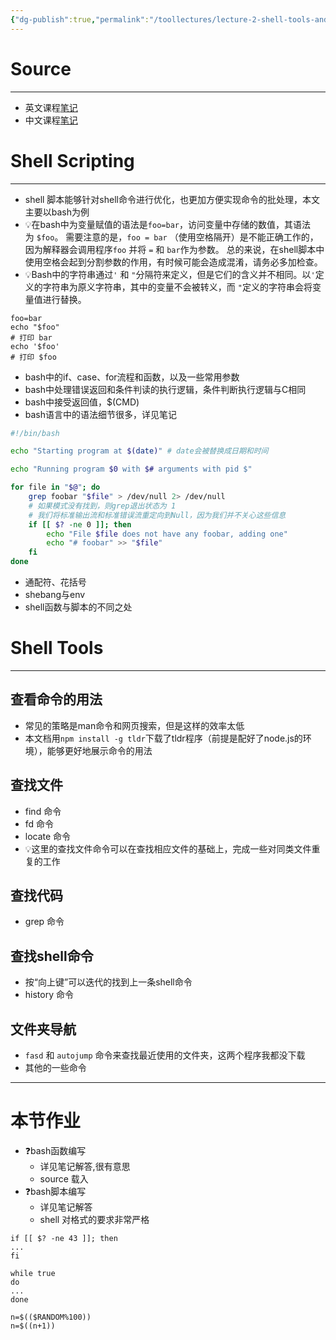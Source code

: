 ```yaml
---
{"dg-publish":true,"permalink":"/toollectures/lecture-2-shell-tools-and-scripting/","dgPassFrontmatter":true}
---
```



# Source
---
- 英文课程[笔记](https://missing.csail.mit.edu/2020/shell-tools/)
- 中文课程[笔记](https://missing-semester-cn.github.io/2020/shell-tools/)
# Shell Scripting
---
- shell 脚本能够针对shell命令进行优化，也更加方便实现命令的批处理，本文主要以bash为例
- 💡在bash中为变量赋值的语法是`foo=bar`，访问变量中存储的数值，其语法为 `$foo`。 需要注意的是，`foo = bar` （使用空格隔开）是不能正确工作的，因为解释器会调用程序`foo` 并将 `=` 和 `bar`作为参数。 总的来说，在shell脚本中使用空格会起到分割参数的作用，有时候可能会造成混淆，请务必多加检查。
- 💡Bash中的字符串通过`'` 和 `"`分隔符来定义，但是它们的含义并不相同。以`'`定义的字符串为原义字符串，其中的变量不会被转义，而 `"`定义的字符串会将变量值进行替换。
``` shell
foo=bar
echo "$foo"
# 打印 bar
echo '$foo'
# 打印 $foo
```
- bash中的if、case、for流程和函数，以及一些常用参数
- bash中处理错误返回和条件判读的执行逻辑，条件判断执行逻辑与C相同
- bash中接受返回值，$(CMD)
- bash语言中的语法细节很多，详见笔记
```bash
#!/bin/bash

echo "Starting program at $(date)" # date会被替换成日期和时间

echo "Running program $0 with $# arguments with pid $"

for file in "$@"; do
    grep foobar "$file" > /dev/null 2> /dev/null
    # 如果模式没有找到，则grep退出状态为 1
    # 我们将标准输出流和标准错误流重定向到Null，因为我们并不关心这些信息
    if [[ $? -ne 0 ]]; then
        echo "File $file does not have any foobar, adding one"
        echo "# foobar" >> "$file"
    fi
done
```
- 通配符、花括号
- shebang与env
- shell函数与脚本的不同之处
# Shell Tools
---
## 查看命令的用法
- 常见的策略是man命令和网页搜索，但是这样的效率太低
- 本文档用`npm install -g tldr`下载了tldr程序（前提是配好了node.js的环境），能够更好地展示命令的用法
## 查找文件
- find 命令
- fd 命令
- locate 命令
- 💡这里的查找文件命令可以在查找相应文件的基础上，完成一些对同类文件重复的工作
## 查找代码
- grep 命令
## 查找shell命令
- 按“向上键”可以迭代的找到上一条shell命令
- history 命令
## 文件夹导航
- `fasd` 和 `autojump` 命令来查找最近使用的文件夹，这两个程序我都没下载
- 其他的一些命令
---
# 本节作业
- ❓bash函数编写
	- 详见笔记解答,很有意思
	- source 载入
- ❓bash脚本编写
	- 详见笔记解答
	- shell 对格式的要求非常严格
```shell
if [[ $? -ne 43 ]]; then
...
fi
```

```shell
while true
do
...
done
```

```shell
n=$(($RANDOM%100))
n=$((n+1))
```
